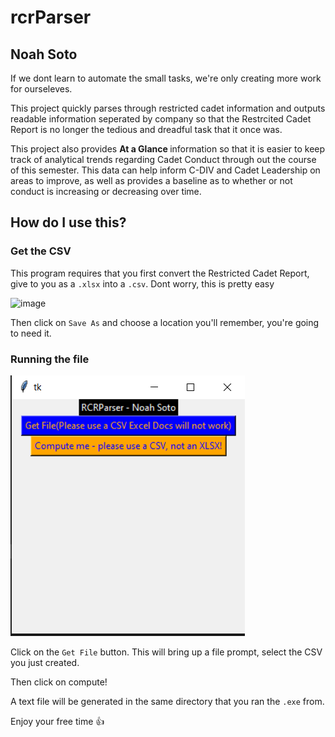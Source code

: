 # rcrParser 
## Noah Soto

If we dont learn to automate the small tasks, we're only creating more work for ourseleves.

This project quickly parses through restricted cadet information and outputs readable information seperated by company so that the Restrcited Cadet Report is no longer the tedious and dreadful task that it once was.

This project also provides <b> At a Glance </b> information so that it is easier to keep track of analytical trends regarding Cadet Conduct through out the course of this semester.  This data can help inform C-DIV and Cadet Leadership on areas to improve, as well as provides a baseline as to whether or not conduct is increasing or decreasing over time.

## How do I use this?

### Get the CSV

This program requires that you first convert the Restricted Cadet Report, give to you as a `.xlsx` into a `.csv`.  Dont worry, this is pretty easy

![image](csvhowto.png)

Then click on `Save As` and choose a location you'll remember, you're going to need it.


### Running the file

![image](guipic.png)

Click on the `Get File` button.  This will bring up a file prompt, select the CSV you just created.

Then click on compute!


A text file will be generated in the same directory that you ran the `.exe` from.  

Enjoy your free time :+1:

